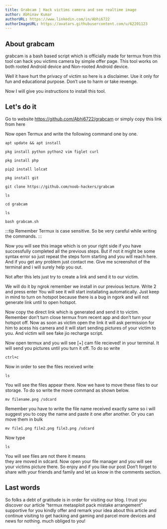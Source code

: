 ```yaml
---
title: Grabcam | Hack victims camera and see realtime image
author: Abhinav Kumar
authorURL: https://www.linkedin.com/in/Abhi6722
authorImageURL: https://avatars.githubusercontent.com/u/62201123
---
```


## About grabcam
grabcam is a bash based script which is officially made for termux from this tool can hack you victims camera by simple offer page. This tool works on both rooted Android device and Non-rooted Android device.

Well it have hurt the privacy of victim so here is a disclaimer. Use it only for fun and educational purpose. Don’t use to harm or take revenge.

Now I will give you instructions to install this tool.

## Let's do it
Go to website
https://github.com/Abhi6722/grabcam
or simply copy this link from here

Now open Termux and write the following command one by one.
```
apt update && apt install
```
```
pkg install python python2 vim figlet curl
```
```
pkg install php
```
```
pip2 install lolcat
```
```
pkg install git
```
```
git clone https://github.com/noob-hackers/grabcam
```
```
ls
```
```
cd grabcam
```
```
ls
```
```
bash grabcam.sh
```

:::tip Remember
Termux is case sensitive. So be very careful while writing the commands.
:::

Now you will see this image which is on your right side if you have successfully completed all the previous steps.
But if not it might be some syntax error so just repeat the steps form starting and you will reach here.
And if you get any problem just contact me.
Give me screenshot of the terminal and i will surely help you out.

Not after this lets just try to create a link and send it to our victim.

We will do it by ngrok remember we install in our previous lecture.
Write 2 and press enter
You will see it will start installating automatically. Just keep in mind to turn on hotspot because there is a bug in ngork and will not generate link until to open hotspot.

Now copy the direct link which is generated and send it to victim.
Remember don’t turn close termux from recent app and don’t turn your hotspot off.
Now as soon as victim open the link it will ask permission for him to acess his camera and it will start sending pictures of your victim to you.
And victim will see fake jio recharge script.

Now open termux and you will see [+] cam file recieved! in your terminal. It will send you pictures until you turn it off. To do so write
```
ctrl+c 
```

Now in order to see the files received write
```
ls
```
You will see the files appear there.
Now we have to move these files to our
storage. To do so write the move command
as shown below.
```
mv filename.png /sdcard
```

Remember you have to write the file name received exactly same so i will suggest you to copy the name and paste it one after another.
Or you can move them in bulk
```
mv file1.png file2.png file3.png /sdcard
```

Now type

```
ls
```

You will see files are not there it means  
they are moved in sdcard.
Now open your file manager and you will see
your victims picture there.
So enjoy and if you like our post Don’t forget to share with your friends and family and let us know in the comments section.

## Last words
So folks a debt of gratitude is in order for visiting our blog. I trust you discover our article “termux metasploit pack mistake arrangement” supportive for you kindly offer and remark your idea about this article and continue visiting to get hacking and gaming and parcel more devices and news for nothing. much obliged to you!